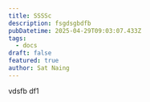 ```yaml
---
title: SSSSc
description: fsgdsgbdfb
pubDatetime: 2025-04-29T09:03:07.433Z
tags:
  - docs
draft: false
featured: true
author: Sat Naing
---
```

vdsfb df1
